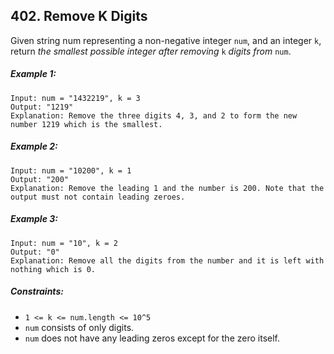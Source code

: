 ## 402. Remove K Digits

Given string num representing a non-negative integer ```num```, and an integer ```k```, return *the smallest possible integer after removing* ```k``` *digits from* ```num```.

##### Example 1:
```
Input: num = "1432219", k = 3
Output: "1219"
Explanation: Remove the three digits 4, 3, and 2 to form the new number 1219 which is the smallest.
```
##### Example 2:
```
Input: num = "10200", k = 1
Output: "200"
Explanation: Remove the leading 1 and the number is 200. Note that the output must not contain leading zeroes.
```
##### Example 3:
```
Input: num = "10", k = 2
Output: "0"
Explanation: Remove all the digits from the number and it is left with nothing which is 0.
```

##### Constraints:

* ```1 <= k <= num.length <= 10^5```
* ```num``` consists of only digits.
* ```num``` does not have any leading zeros except for the zero itself.